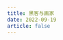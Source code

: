```yaml
---
title: 黑客与画家
date: 2022-09-19
article: false
---
```


<PDF url="https://www.igarashi.icu:7779/pdf/%E6%8A%80%E6%9C%AF/%E9%BB%91%E5%AE%A2%E4%B8%8E%E7%94%BB%E5%AE%B6.pdf" height="880px" :page="64"/>
